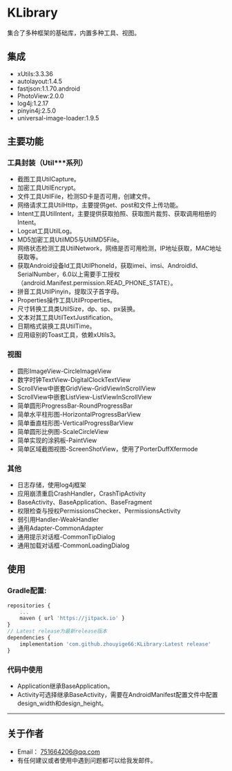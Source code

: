# KLibrary
集合了多种框架的基础库，内置多种工具、视图。

## 集成
* xUtils:3.3.36
* autolayout:1.4.5
* fastjson:1.1.70.android
* PhotoView:2.0.0
* log4j:1.2.17
* pinyin4j:2.5.0
* universal-image-loader:1.9.5

## 主要功能
### 工具封装（Util***系列）
* 截图工具UtilCapture。
* 加密工具UtilEncrypt。
* 文件工具UtilFile，检测SD卡是否可用，创建文件。
* 网络请求工具UtilHttp，主要提供get、post和文件上传功能。
* Intent工具UtilIntent，主要提供获取拍照、获取图片裁剪、获取调用相册的Intent。
* Logcat工具UtilLog。
* MD5加密工具UtilMD5与UtilMD5File。
* 网络状态检测工具UtilNetwork，网络是否可用检测，IP地址获取，MAC地址获取等。
* 获取Android设备Id工具UtilPhoneId，获取imei、imsi、AndroidId、SerialNumber，6.0以上需要手工授权（android.Manifest.permission.READ_PHONE_STATE）。
* 拼音工具UtilPinyin，提取汉子首字母。
* Properties操作工具UtilProperties。
* 尺寸转换工具类UtilSize，dp、sp、px装换。
* 文本对其工具UtilTextJustification。
* 日期格式装换工具UtilTime。
* 应用级别的Toast工具，依赖xUtils3。
### 视图
* 圆形ImageView-CircleImageView
* 数字时钟TextView-DigitalClockTextView
* ScrollView中嵌套GridView-GridViewInScrollView
* ScrollView中嵌套ListView-ListViewInScrollView
* 简单圆形ProgressBar-RoundProgressBar
* 简单水平柱形图-HorizontalProgressBarView
* 简单垂直柱形图-VerticalProgressBarView
* 简单圆形比例图-ScaleCircleView
* 简单实现的涂鸦板-PaintView
* 简单区域截图视图-ScreenShotView，使用了PorterDuffXfermode

### 其他
* 日志存储，使用log4j框架
* 应用崩溃重启CrashHandler，CrashTipActivity
* BaseActivity、BaseApplication、BaseFragment
* 权限检查与授权PermissionsChecker、PermissionsActivity
* 弱引用Handler-WeakHandler
* 通用Adapter-CommonAdapter
* 通用提示对话框-CommonTipDialog
* 通用加载对话框-CommonLoadingDialog

## 使用
### Gradle配置:
```javascript
repositories {
	...
	maven { url 'https://jitpack.io' }
}
// Latest release为最新release版本
dependencies {
	implementation 'com.github.zhouyige66:KLibrary:Latest release'
}
```

### 代码中使用
* Application继承BaseApplication。
* Activity可选择继承BaseActivity，需要在AndroidManifest配置文件中配置design_width和design_height。

----
## 关于作者
* Email： <751664206@qq.com>
* 有任何建议或者使用中遇到问题都可以给我发邮件。